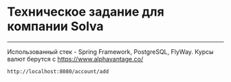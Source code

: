 # Техническое задание для компании Solva
_____________
Использованный стек - Spring Framework, PostgreSQL, FlyWay.
Курсы валют берутся с https://www.alphavantage.co/

```
http://localhost:8080/account/add
```
